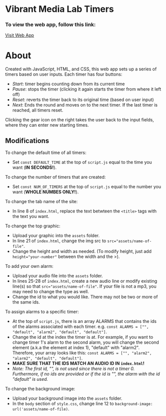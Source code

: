 # Vibrant Media Lab Timers

### To view the web app, follow this link:

[Visit Web App](https://jennzheng12315.github.io/)

# About
Created with JavaScript, HTML, and CSS, this web app sets up a series of timers based on user inputs. Each timer has four buttons:
* _Start_: timer begins counting down from its current time
* _Pause_: stops the timer (clicking it again starts the timer from where it left off) 
* _Reset_: reverts the timer back to its original time (based on user input)
* _Next_: Ends the round and moves on to the next timer. If the last timer is reached, all timers reset.  

Clicking the gear icon on the right takes the user back to the input fields, where they can enter new starting times. 

## Modifications
To change the default time of all timers:
* Set `const DEFAULT_TIME` at the top of `script.js` equal to the time you want (**IN SECONDS!**).

To change the number of timers that are created:
* Set `const NUM_OF_TIMERS` at the top of `script.js` equal to the number you want (**WHOLE NUMBES ONLY!**).

To change the tab name of the site:
* In line 8 of `index.html`, replace the text betwteen the `<title>` tags with the text you want. 

To change the top graphic:
* Upload your graphic into the `assets` folder. 
* In line 21 of `index.html`, change the img src to `src="assets/name-of-file"`.
* Change the height and width as needed. (To modify height, just add `height="your-number"` between the width and the >).

To add your own alarm:
* Upload your audio file into the `assets` folder.
* In lines 25-28 of `index.html`, create a new audio line or modify existing line(s) so that `src="assets/name-of-file"`. If your file is not a mp3, you may need to change the type as well. 
* Change the id to what you would like. There may not be two or more of the same ids.

To assign alarms to a specific timer:
* At the top of `script.js`, there is an array ALARMS that contains the ids of the alarms associated with each timer. e.g. `const ALARMS = ["", "default", "alarm2", "default", "default"]`.
* Change the id at the index the timer is at. For example, if you want to change timer 1's alarm to the second alarm, you will change the second element (a.k.a the element at index 1), "default" with "alarm2". Therefore, your array looks like this:  `const ALARMS = ["", "alarm2", "alarm2", "default", "default"]`.
* **MAKE SURE THAT THE IDS MATCH AN AUDIO ID IN `index.html`!**
* _Note: The first id, "", is not used since there is not a timer 0. Furthermore, if no ids are provided or if the id is "", the alarm with the id "default" is used._ 

To change the background image:
* Upload your background image into the `assets` folder.
* In the `body` section of `style.css`, change line 12 to `background-image: url('assets/name-of-file)`.

